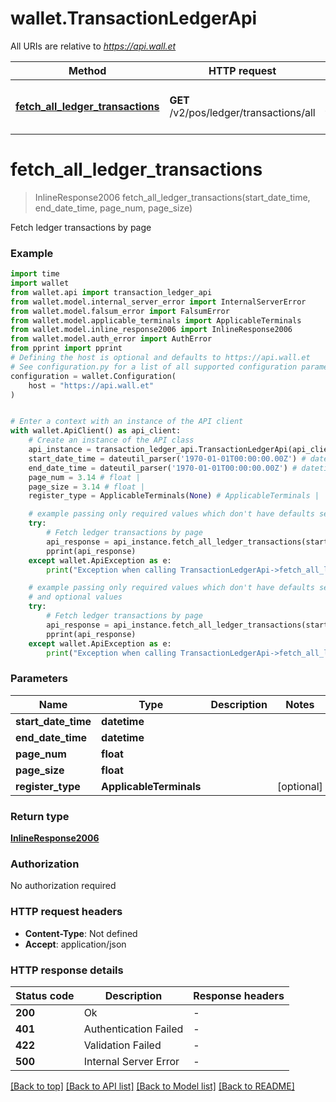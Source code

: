 # wallet.TransactionLedgerApi

All URIs are relative to *https://api.wall.et*

Method | HTTP request | Description
------------- | ------------- | -------------
[**fetch_all_ledger_transactions**](TransactionLedgerApi.md#fetch_all_ledger_transactions) | **GET** /v2/pos/ledger/transactions/all | Fetch ledger transactions by page


# **fetch_all_ledger_transactions**
> InlineResponse2006 fetch_all_ledger_transactions(start_date_time, end_date_time, page_num, page_size)

Fetch ledger transactions by page

### Example


```python
import time
import wallet
from wallet.api import transaction_ledger_api
from wallet.model.internal_server_error import InternalServerError
from wallet.model.falsum_error import FalsumError
from wallet.model.applicable_terminals import ApplicableTerminals
from wallet.model.inline_response2006 import InlineResponse2006
from wallet.model.auth_error import AuthError
from pprint import pprint
# Defining the host is optional and defaults to https://api.wall.et
# See configuration.py for a list of all supported configuration parameters.
configuration = wallet.Configuration(
    host = "https://api.wall.et"
)


# Enter a context with an instance of the API client
with wallet.ApiClient() as api_client:
    # Create an instance of the API class
    api_instance = transaction_ledger_api.TransactionLedgerApi(api_client)
    start_date_time = dateutil_parser('1970-01-01T00:00:00.00Z') # datetime | 
    end_date_time = dateutil_parser('1970-01-01T00:00:00.00Z') # datetime | 
    page_num = 3.14 # float | 
    page_size = 3.14 # float | 
    register_type = ApplicableTerminals(None) # ApplicableTerminals |  (optional)

    # example passing only required values which don't have defaults set
    try:
        # Fetch ledger transactions by page
        api_response = api_instance.fetch_all_ledger_transactions(start_date_time, end_date_time, page_num, page_size)
        pprint(api_response)
    except wallet.ApiException as e:
        print("Exception when calling TransactionLedgerApi->fetch_all_ledger_transactions: %s\n" % e)

    # example passing only required values which don't have defaults set
    # and optional values
    try:
        # Fetch ledger transactions by page
        api_response = api_instance.fetch_all_ledger_transactions(start_date_time, end_date_time, page_num, page_size, register_type=register_type)
        pprint(api_response)
    except wallet.ApiException as e:
        print("Exception when calling TransactionLedgerApi->fetch_all_ledger_transactions: %s\n" % e)
```


### Parameters

Name | Type | Description  | Notes
------------- | ------------- | ------------- | -------------
 **start_date_time** | **datetime**|  |
 **end_date_time** | **datetime**|  |
 **page_num** | **float**|  |
 **page_size** | **float**|  |
 **register_type** | **ApplicableTerminals**|  | [optional]

### Return type

[**InlineResponse2006**](InlineResponse2006.md)

### Authorization

No authorization required

### HTTP request headers

 - **Content-Type**: Not defined
 - **Accept**: application/json


### HTTP response details

| Status code | Description | Response headers |
|-------------|-------------|------------------|
**200** | Ok |  -  |
**401** | Authentication Failed |  -  |
**422** | Validation Failed |  -  |
**500** | Internal Server Error |  -  |

[[Back to top]](#) [[Back to API list]](../README.md#documentation-for-api-endpoints) [[Back to Model list]](../README.md#documentation-for-models) [[Back to README]](../README.md)

